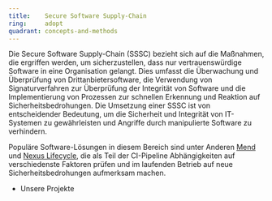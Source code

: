 ```yaml
---
title:    Secure Software Supply-Chain  
ring:     adopt  
quadrant: concepts-and-methods
---
```


Die Secure Software Supply-Chain (SSSC) bezieht sich auf die Maßnahmen, die ergriffen werden, um sicherzustellen, dass
nur vertrauenswürdige Software in eine Organisation gelangt. Dies umfasst die Überwachung und Überprüfung von
Drittanbietersoftware, die Verwendung von Signaturverfahren zur Überprüfung der Integrität von Software und die
Implementierung von Prozessen zur schnellen Erkennung und Reaktion auf Sicherheitsbedrohungen. Die Umsetzung einer SSSC
ist von entscheidender Bedeutung, um die Sicherheit und Integrität von IT-Systemen zu gewährleisten und Angriffe durch
manipulierte Software zu verhindern.

Populäre Software-Lösungen in diesem Bereich sind unter Anderen [Mend][mend] und [Nexus Lifecycle][nexus-lifecycle], die
als Teil der CI-Pipeline Abhängigkeiten auf verschiedenste Faktoren prüfen und im laufenden Betrieb auf neue
Sicherheitsbedrohungen aufmerksam machen.

- Unsere Projekte

[mend]: https://www.mend.io
[nexus-lifecycle]: https://www.sonatype.com/products/open-source-security-dependency-management


